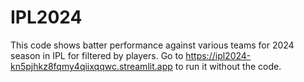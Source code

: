 # IPL2024
This code shows batter performance against various teams for 2024 season in IPL for filtered by players.
Go to https://ipl2024-kn5pjhkz8fqmy4qiixqqwc.streamlit.app to run it without the code.
